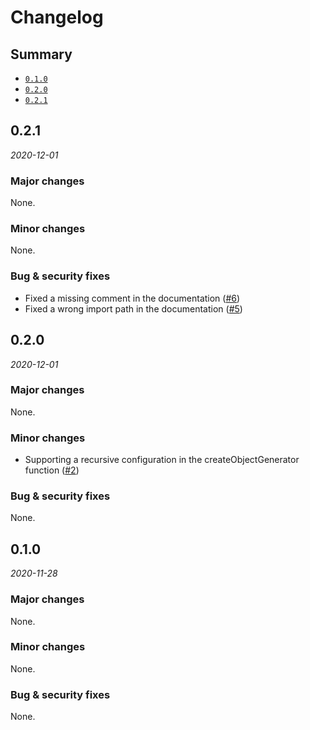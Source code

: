 # Changelog

## Summary

- [`0.1.0`](#010)
- [`0.2.0`](#020)
- [`0.2.1`](#021)

## 0.2.1 

*2020-12-01*

### Major changes

None.

### Minor changes

None.

### Bug & security fixes

- Fixed a missing comment in the documentation ([#6](https://github.com/faykah/core/pull/6))
- Fixed a wrong import path in the documentation ([#5](https://github.com/faykah/core/pull/5))

## 0.2.0 

*2020-12-01*

### Major changes

None.

### Minor changes

- Supporting a recursive configuration in the createObjectGenerator function ([#2](https://github.com/faykah/core/pull/2))

### Bug & security fixes

None.

## 0.1.0 

*2020-11-28*

### Major changes

None.

### Minor changes

None.

### Bug & security fixes

None.
